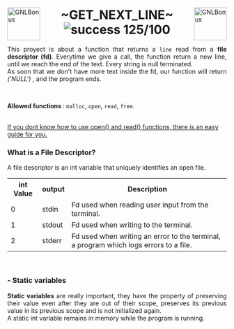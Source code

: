 <div>
	<img align="left" alt="GNLBonus" src="https://github.com/eduaserr/42-project-badges/blob/a48e677fd4871e6999a9564101dca26091ec18ef/badges/get_next_linee.png" width="75px">
	<img align="right" alt="GNLBonus" src="https://github.com/eduaserr/42-project-badges/blob/a48e677fd4871e6999a9564101dca26091ec18ef/badges/get_next_linem.png" width="75px">
	<h1 align="center"> ~GET_NEXT_LINE~ <br><img alt="success 125/100" src="https://img.shields.io/badge/125%2F100-green?style=plastic&logoColor=green&label=success"></h1>
</div>
<p align="justify">This proyect is about a function that returns a <code>line</code> read from a <b>file descriptor (fd)</b>. Everytime we give a call, the function return a new line, until we reach the end of the text. Every string is null terminated.<br>
As soon that we don't have more text inside the fd, our function will return <i>('NULL')</i> , and the program ends.</p>
<br>
<p align="left"><b>Allowed functions </b> : <code>malloc</code>, <code>open</code>, <code>read</code>, <code>free</code>.</p>
<br>
<a href="https://42-cursus.gitbook.io/guide/rank-01/get_next_line/open-and-read">If you dont know how to use open() and read() functions, there is an easy guide for you.</a>
<br>
<h3>What is a File Descriptor?</h3>
<p>A file descriptor is an int variable that uniquely identifies an open file.<p>
<div align="left">
	<table align="justify">
		<tr>
			<th>int Value<th>output<th>Description</th></tr>
		<tr>
			<td>0<td>stdin<td>Fd used when reading user input from the terminal.</td></tr>
		<tr>
			<td>1<td>stdout<td>Fd used when writing to the terminal.</td></tr>
		<tr>
			<td>2<td>stderr<td>Fd used when writing an error to the terminal, a program which logs errors to a file.</td></tr>
	</table>
</div>
<br>
<h3>- Static variables</h3>
<p align="justify"><b>Static variables</b> are really important, they have the property of preserving their value even after they are out of their scope, preserves its previous value in its previous scope and is not initialized again.<br>A static int variable remains in memory while the program is running.</p>